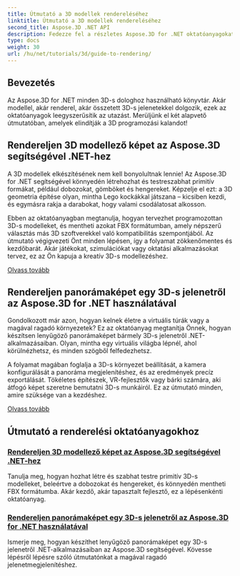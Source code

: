 ```yaml
---
title: Útmutató a 3D modellek rendereléséhez
linktitle: Útmutató a 3D modellek rendereléséhez
second_title: Aspose.3D .NET API
description: Fedezze fel a részletes Aspose.3D for .NET oktatóanyagokat, amelyek a 3D-s modellezést, a renderelést és a jelenetek manipulációját foglalják magukban. Egyszerűsített útmutatók minden szintű fejlesztő számára.
type: docs
weight: 30
url: /hu/net/tutorials/3d/guide-to-rendering/
---
```

## Bevezetés

Az Aspose.3D for .NET minden 3D-s dologhoz használható könyvtár. Akár modellel, akár renderel, akár összetett 3D-s jelenetekkel dolgozik, ezek az oktatóanyagok leegyszerűsítik az utazást. Merüljünk el két alapvető útmutatóban, amelyek elindítják a 3D programozási kalandot!  

## Rendereljen 3D modellező képet az Aspose.3D segítségével .NET-hez  

A 3D modellek elkészítésének nem kell bonyolultnak lennie! Az Aspose.3D for .NET segítségével könnyedén létrehozhat és testreszabhat primitív formákat, például dobozokat, gömböket és hengereket. Képzelje el ezt: a 3D geometria építése olyan, mintha Lego kockákkal játszana – kicsiben kezdi, és egymásra rakja a darabokat, hogy valami csodálatosat alkosson.  

Ebben az oktatóanyagban megtanulja, hogyan tervezhet programozottan 3D-s modelleket, és mentheti azokat FBX formátumban, amely népszerű választás más 3D szoftverekkel való kompatibilitás szempontjából. Az útmutató végigvezeti Önt minden lépésen, így a folyamat zökkenőmentes és kezdőbarát. Akár játékokat, szimulációkat vagy oktatási alkalmazásokat tervez, ez az Ön kapuja a kreatív 3D-s modellezéshez.  

[Olvass tovább](./render-3d-modeling-image/)  

## Rendereljen panorámaképet egy 3D-s jelenetről az Aspose.3D for .NET használatával  

Gondolkozott már azon, hogyan kelnek életre a virtuális túrák vagy a magával ragadó környezetek? Ez az oktatóanyag megtanítja Önnek, hogyan készítsen lenyűgöző panorámaképet bármely 3D-s jelenetről .NET-alkalmazásaiban. Olyan, mintha egy virtuális világba lépnél, ahol körülnézhetsz, és minden szögből felfedezhetsz.  

A folyamat magában foglalja a 3D-s környezet beállítását, a kamera konfigurálását a panoráma megjelenítéshez, és az eredmények precíz exportálását. Tökéletes építészek, VR-fejlesztők vagy bárki számára, aki átfogó képet szeretne bemutatni 3D-s munkáiról. Ez az útmutató minden, amire szüksége van a kezdéshez.  

[Olvass tovább](./render-panorama-view-3d-scene/)  

## Útmutató a renderelési oktatóanyagokhoz
### [Rendereljen 3D modellező képet az Aspose.3D segítségével .NET-hez](./render-3d-modeling-image/)
Tanulja meg, hogyan hozhat létre és szabhat testre primitív 3D-s modelleket, beleértve a dobozokat és hengereket, és könnyedén mentheti FBX formátumba. Akár kezdő, akár tapasztalt fejlesztő, ez a lépésenkénti oktatóanyag.
### [Rendereljen panorámaképet egy 3D-s jelenetről az Aspose.3D for .NET használatával](./render-panorama-view-3d-scene/)
Ismerje meg, hogyan készíthet lenyűgöző panorámaképet egy 3D-s jelenetről .NET-alkalmazásaiban az Aspose.3D segítségével. Kövesse lépésről lépésre szóló útmutatónkat a magával ragadó jelenetmegjelenítéshez.